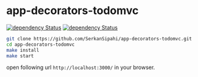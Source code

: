 # app-decorators-todomvc
[![dependency Status](https://david-dm.org/SerkanSipahi/app-decorators-todomvc/dev-status.svg)](https://david-dm.org/SerkanSipahi/app-decorators-todomvc)
[![dependency Status](https://david-dm.org/SerkanSipahi/app-decorators-todomvc/dev-status.svg)](https://david-dm.org/SerkanSipahi/app-decorators-todomvc#info=dependencies)


```bash
git clone https://github.com/SerkanSipahi/app-decorators-todomvc.git
cd app-decorators-todomvc
make install
make start
```

open following url `http://localhost:3000/` in your browser.
